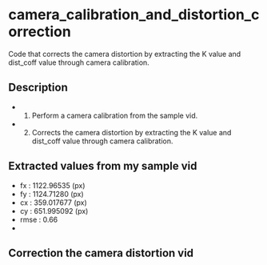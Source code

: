 # camera_calibration_and_distortion_correction
Code that corrects the camera distortion by extracting the K value and dist_coff value through camera calibration.
## Description
- 1. Perform a camera calibration from the sample vid.
- 2. Corrects the camera distortion by extracting the K value and dist_coff value through camera calibration.
## Extracted values from my sample vid
- fx : 1122.96535 (px)
- fy : 1124.71280 (px)
- cx : 359.017677 (px)
- cy : 651.995092 (px)
- rmse : 0.66
- 
## Correction the camera distortion vid
